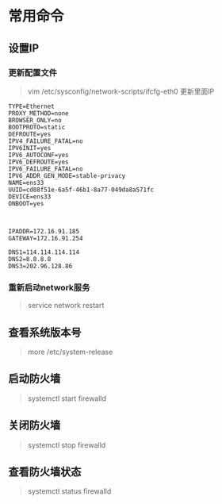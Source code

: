 # 常用命令  
## 设置IP  
### 更新配置文件
>vim /etc/sysconfig/network-scripts/ifcfg-eth0 
更新里面IP  
```
TYPE=Ethernet
PROXY_METHOD=none
BROWSER_ONLY=no
BOOTPROTO=static
DEFROUTE=yes
IPV4_FAILURE_FATAL=no
IPV6INIT=yes
IPV6_AUTOCONF=yes
IPV6_DEFROUTE=yes
IPV6_FAILURE_FATAL=no
IPV6_ADDR_GEN_MODE=stable-privacy
NAME=ens33
UUID=cd88f51e-6a5f-46b1-8a77-049da8a571fc
DEVICE=ens33
ONBOOT=yes



IPADDR=172.16.91.185
GATEWAY=172.16.91.254

DNS1=114.114.114.114
DNS2=8.8.8.8
DNS3=202.96.128.86
```
### 重新启动network服务  
>service network restart  

## 查看系统版本号  
>more /etc/system-release  
## 启动防火墙  
>systemctl start firewalld  
## 关闭防火墙  
>systemctl stop firewalld  
## 查看防火墙状态  
>systemctl status firewalld  
